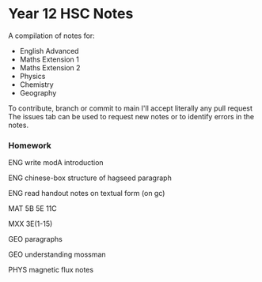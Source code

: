 # Year 12 HSC Notes
A compilation of notes for:
- English Advanced
- Maths Extension 1
- Maths Extension 2
- Physics
- Chemistry
- Geography

To contribute, branch or commit to main I'll accept literally any pull request
The issues tab can be used to request new notes or to identify errors in the notes.

### Homework

ENG write modA introduction

ENG chinese-box structure of hagseed paragraph

ENG read handout notes on textual form (on gc)

MAT 5B 5E 11C

MXX 3E(1-15)

GEO paragraphs

GEO understanding mossman

PHYS magnetic flux notes
